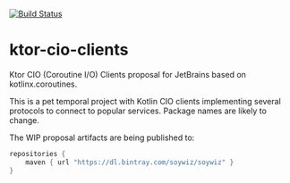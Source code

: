 [![Build Status](https://travis-ci.org/soywiz/ktor-cio-clients.svg?branch=master)](https://travis-ci.org/soywiz/ktor-cio-clients)

# ktor-cio-clients

Ktor CIO (Coroutine I/O) Clients proposal for JetBrains based on kotlinx.coroutines.

This is a pet temporal project with Kotlin CIO clients implementing several protocols to connect to popular services.
Package names are likely to change.

The WIP proposal artifacts are being published to:

```kotlin
repositories {
    maven { url "https://dl.bintray.com/soywiz/soywiz" }
}
```

